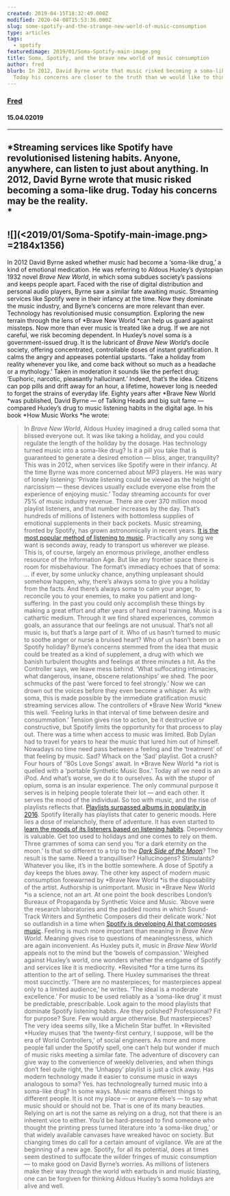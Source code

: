 ```yaml
---
created: 2019-04-15T18:32:49.000Z
modified: 2020-04-08T15:53:36.000Z
slug: some-spotify-and-the-strange-new-world-of-music-consumption
type: articles
tags:
  - spotify
featuredimage: 2019/01/Soma-Spotify-main-image.png
title: Soma, Spotify, and the brave new world of music consumption
author: fred
blurb: In 2012, David Byrne wrote that music risked becoming a soma-like drug.
  Today his concerns are closer to the truth than we would like to think.
---
```

### [Fred](<https://twitter.com/thewhalelines>)
#### 15\.04.02019
------
*Streaming services like Spotify have revolutionised listening habits. Anyone, anywhere, can listen to just about anything. In 2012, David Byrne wrote that music risked becoming a soma-like drug. Today his concerns may be the reality.<br>
*
------

![](<2019/01/Soma-Spotify-main-image.png> =2184x1356)
------
In 2012 David Byrne asked whether music had become a ‘soma-like drug,’ a kind of emotional medication. He was referring to Aldous Huxley’s dystopian 1932 novel *Brave New World*, in which soma subdues society’s passions and keeps people apart. Faced with the rise of digital distribution and personal audio players, Byrne saw a similar fate awaiting music.
Streaming services like Spotify were in their infancy at the time. Now they dominate the music industry, and Byrne’s concerns are more relevant than ever. Technology has revolutionised music consumption. Exploring the new terrain through the lens of *Brave New World *can help us guard against missteps. Now more than ever music is treated like a drug. If we are not careful, we risk becoming dependent.
In Huxley’s novel soma is a government-issued drug. It is the lubricant of *Brave New World*’s docile society, offering concentrated, controllable doses of instant gratification. It calms the angry and appeases potential upstarts. ‘Take a holiday from reality whenever you like, and come back without so much as a headache or a mythology.’ Taken in moderation it sounds like the perfect drug: ‘Euphoric, narcotic, pleasantly hallucinant.’ Indeed, that’s the idea. Citizens can pop pills and drift away for an hour, a lifetime, however long is needed to forget the strains of everyday life.
Eighty years after *Brave New World *was published, David Byrne — of Talking Heads and big suit fame — compared Huxley’s drug to music listening habits in the digital age. In his book *How Music Works *he wrote:
> In *Brave New World*, Aldous Huxley imagined a drug called soma that blissed everyone out. It was like taking a holiday, and you could regulate the length of the holiday by the dosage. Has technology turned music into a soma-like drug? Is it a pill you take that is guaranteed to generate a desired emotion — bliss, anger, tranquility?
This was in 2012, when services like Spotify were in their infancy. At the time Byrne was more concerned about MP3 players. He was wary of lonely listening: ‘Private listening could be viewed as the height of narcissism — these devices usually exclude everyone else from the experience of enjoying music.’
Today streaming accounts for over 75% of music industry revenue. There are over 370 million mood playlist listeners, and that number increases by the day. That’s hundreds of millions of listeners with bottomless supplies of emotional supplements in their back pockets.
Music streaming, fronted by Spotify, has grown astronomically in recent years. [It is the most popular method of listening to music](<http://www.nielsen.com/us/en/insights/reports/2018/2017-music-us-year-end-report.html>). Practically any song we want is seconds away, ready to transport us wherever we please.
This is, of course, largely an enormous privilege, another endless resource of the Information Age. But like any frontier space there is room for misbehaviour. The format’s immediacy echoes that of soma:
> … if ever, by some unlucky chance, anything unpleasant should somehow happen, why, there’s always soma to give you a holiday from the facts. And there’s always soma to calm your anger, to reconcile you to your enemies, to make you patient and long-suffering. In the past you could only accomplish these things by making a great effort and after years of hard moral training.
Music is a cathartic medium. Through it we find shared experiences, common goals, an assurance that our feelings are not unusual. That’s not all music is, but that’s a large part of it. Who of us hasn’t turned to music to soothe anger or nurse a bruised heart? Who of us hasn’t been on a Spotify holiday?
Byrne’s concerns stemmed from the idea that music could be treated as a kind of supplement, a drug with which we banish turbulent thoughts and feelings at three minutes a hit. As the Controller says, we leave mess behind. ‘What suffocating intimacies, what dangerous, insane, obscene relationships’ we shed. The poor schmucks of the past ‘were forced to feel strongly.’ Now we can drown out the voices before they even become a whisper.
As with soma, this is made possible by the immediate gratification music streaming services allow. The controllers of *Brave New World *knew this well. ‘Feeling lurks in that interval of time between desire and consummation.’ Tension gives rise to action, be it destructive or constructive, but Spotify limits the opportunity for that process to play out.
There was a time when access to music was limited. Bob Dylan had to travel for years to hear the music that lured him out of himself. Nowadays no time need pass between a feeling and the ‘treatment’ of that feeling by music. Sad? Whack on the ‘Sad’ playlist. Got a crush? Four hours of ‘’80s Love Songs’ await. In *Brave New World *a riot is quelled with a ‘portable Synthetic Music Box.’ Today all we need is an iPod. And what’s worse, we do it to ourselves.
As with the stupor of opium, soma is an insular experience. The only communal purpose it serves is in helping people tolerate their lot — and each other. It serves the mood of the individual. So too with music, and the rise of playlists reflects that. [Playlists surpassed albums in popularity in 2016](<https://www.bbc.co.uk/news/entertainment-arts-37444038>). Spotify literally has playlists that cater to generic moods. Here lies a dose of melancholy, there of adventure. It has even started to [learn the moods of its listeners based on listening habits](<https://www.theguardian.com/commentisfree/2018/sep/16/spotify-can-tell-if-youre-sad-heres-why-that-should-scare-you>).
Dependency is valuable. Get too used to holidays and one comes to rely on them. Three grammes of soma can send you ‘for a dark eternity on the moon.’ Is that so different to a trip to the [*Dark Side of the Moon*](<https://audioxide.com/reviews/pink-floyd-the-dark-side-of-the-moon/>)? The result is the same. Need a tranquilliser? Hallucinogens? Stimulants? Whatever you like, it’s in the bottle somewhere. A dose of Spotify a day keeps the blues away.
The other key aspect of modern music consumption forewarned by *Brave New World *is the disposability of the artist. Authorship is unimportant. Music in *Brave New World *is a science, not an art. At one point the book describes London’s Bureaux of Propaganda by Synthetic Voice and Music. ‘Above were the research laboratories and the padded rooms in which Sound-Track Writers and Synthetic Composers did their delicate work.’ Not so outlandish in a time when [Spotify is developing AI that composes music](<https://www.fastcompany.com/40439000/why-did-spotify-hire-this-expert-in-music-making-ai>).
Feeling is much more important than meaning in *Brave New World*. Meaning gives rise to questions of meaninglessness, which are again inconvenient. As Huxley puts it, music in *Brave New World* appeals not to the mind but the ‘bowels of compassion.’
Weighed against Huxley’s world, one wonders whether the endgame of Spotify and services like it is mediocrity. *Revisited *for a time turns its attention to the art of selling. There Huxley summarises the threat most succinctly. ‘There are no masterpieces; for masterpieces appeal only to a limited audience,’ he writes. ‘The ideal is a moderate excellence.’
For music to be used reliably as a ‘soma-like drug’ it must be predictable, prescribable. Look again to the mood playlists that dominate Spotify listening habits. Are they polished? Professional? Fit for purpose? Sure. Few would argue otherwise. But masterpieces? The very idea seems silly, like a Michelin Star buffet.
In *Revisited *Huxley muses that ‘the twenty-first century, I suppose, will be the era of World Controllers,’ of social engineers. As more and more people fall under the Spotify spell, one can’t help but wonder if much of music risks meeting a similar fate. The adventure of discovery can give way to the convenience of weekly deliveries, and when things don’t feel quite right, the ‘Unhappy’ playlist is just a click away.
Has modern technology made it easier to consume music in ways analogous to soma? Yes. has technologreally turned music into a soma-like drug? In some ways. Music means different things to different people. It is not my place — or anyone else’s — to say what music should or should not be. That is one of its many beauties. Relying on art is not the same as relying on a drug, not that there is an inherent vice to either. You’d be hard-pressed to find someone who thought the printing press turned literature into ‘a soma-like drug,’ or that widely available canvases have wreaked havoc on society.
But changing times do call for a certain amount of vigilance. We are at the beginning of a new age. Spotify, for all its potential, does at times seem destined to suffocate the wilder fringes of music consumption — to make good on David Byrne’s worries. As millions of listeners make their way through the world with earbuds in and music blasting, one can be forgiven for thinking Aldous Huxley’s soma holidays are alive and well.